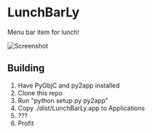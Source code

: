LunchBarLy
==========

Menu bar item for lunch!

![Screenshot](http://kbarrette.github.com/lunchbarly/images/screenshot.png)

Building
--------
1. Have PyObjC and py2app installed
2. Clone this repo
3. Run "python setup.py py2app"
4. Copy ./dist/LunchBarLy.app to Applications
5. ???
6. Profit
